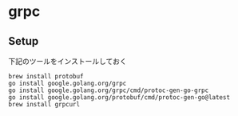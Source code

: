 # grpc

## Setup
下記のツールをインストールしておく

```
brew install protobuf
go install google.golang.org/grpc
go install google.golang.org/grpc/cmd/protoc-gen-go-grpc
go install google.golang.org/protobuf/cmd/protoc-gen-go@latest
brew install grpcurl
```